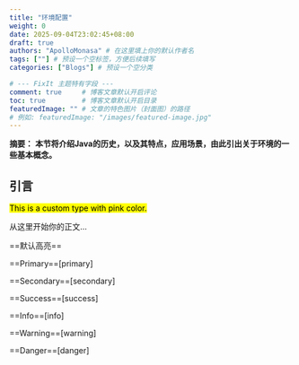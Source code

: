 ```yaml
---
title: "环境配置"
weight: 0
date: 2025-09-04T23:02:45+08:00
draft: true
authors: "ApolloMonasa" # 在这里填上你的默认作者名
tags: [""] # 预设一个空标签，方便后续填写
categories: ["Blogs"] # 预设一个空分类

# --- FixIt 主题特有字段 ---
comment: true     # 博客文章默认开启评论
toc: true         # 博客文章默认开启目录
featuredImage: "" # 文章的特色图片（封面图）的路径
# 例如: featuredImage: "/images/featured-image.jpg"
---
```


**摘要：**  **本节将介绍Java的历史，以及其特点，应用场景，由此引出关于环境的一些基本概念。**

<!--more-->

## 引言
<mark class="mark-pink">This is a custom type with pink color.</mark>


从这里开始你的正文...

==默认高亮==

==Primary==[primary]

==Secondary==[secondary]

==Success==[success]

==Info==[info]

==Warning==[warning]

==Danger==[danger]